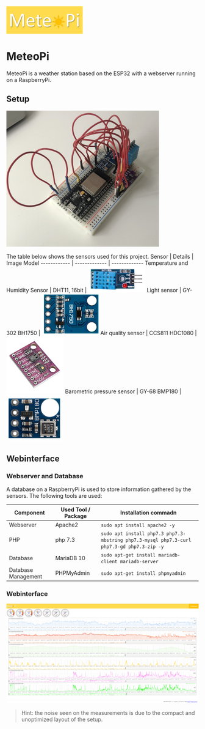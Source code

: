 <img src="https://github.com/SaKi1309/MeteoPi/blob/main/Webserver/Logo.png" width="200" />

# MeteoPi
MeteoPi is a weather station based on the ESP32 with a webserver running on a RaspberryPi.

## Setup
<img src="https://github.com/SaKi1309/MeteoPi/blob/main/imgs/IMG_3641.jpg" width="400" />

The table below shows the sensors used for this project.
Sensor | Details | Image Model
------------ | ------------- | -------------
Temperature and Humidity Sensor | DHT11, 16bit |  <img src="https://github.com/SaKi1309/MeteoPi/blob/main/imgs/temperatur.PNG" width="150" /> 
Light sensor | GY-302 BH1750 |  <img src="https://github.com/SaKi1309/MeteoPi/blob/main/imgs/light.jpg" width="150" /> 
Air quality sensor |  CCS811 HDC1080  | <img src="https://github.com/SaKi1309/MeteoPi/blob/main/imgs/co2.jpg" width="150" /> 
Barometric pressure sensor |  GY-68 BMP180  | <img src="https://github.com/SaKi1309/MeteoPi/blob/main/imgs/baro.jpg" width="150" />

## Webinterface

### Webserver and Database
A database on a RaspberryPi is used to store information gathered by the sensors.
The following tools are used:

Component | Used Tool / Package | Installation commadn
------------ | ------------- | -------------
Webserver | Apache2 | ``` sudo apt install apache2 -y ```
PHP| php 7.3 | ``` sudo apt install php7.3 php7.3-mbstring php7.3-mysql php7.3-curl php7.3-gd php7.3-zip -y ```
Database | MariaDB 10 | ``` sudo apt-get install mariadb-client mariadb-server ```
Database Management | PHPMyAdmin | ``` sudo apt-get install phpmyadmin ```

### Webinterface
<img src="https://github.com/SaKi1309/MeteoPi/blob/main/imgs/meteopi_graph.PNG" width="1000" />

> Hint: the noise seen on the measurements is due to the compact and unoptimized layout of the setup.
